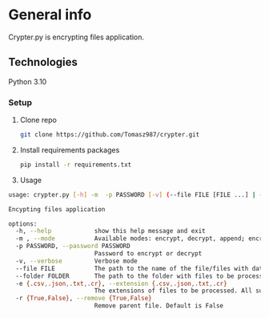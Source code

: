 # General info
Crypter.py is encrypting files application. 

## Technologies 
Python 3.10

### Setup

1. Clone repo

    ```bash
    git clone https://github.com/Tomasz987/crypter.git
    ```
    
2. Install requirements packages

    ```bash
    pip install -r requirements.txt
    ```

3. Usage

  ```bash
  usage: crypter.py [-h] -m  -p PASSWORD [-v] (--file FILE [FILE ...] | --folder FOLDER) [-e {.csv,.json,.txt,.cr} [{.csv,.json,.txt,.cr} ...]] [-r {True,False}]

  Encypting files application

  options:
    -h, --help            show this help message and exit
    -m , --mode           Available modes: encrypt, decrypt, append; encrypt given file or files; decrypt encrypted file or files; append -> decrypt file, append text and encrypt the file again
    -p PASSWORD, --password PASSWORD
                          Password to encrypt or decrypt
    -v, --verbose         Verbose mode
    --file FILE           The path to the name of the file/files with data to be processed
    --folder FOLDER       The path to the folder with files to be processed
    -e {.csv,.json,.txt,.cr}, --extension {.csv,.json,.txt,.cr}
                          The extensions of files to be processed. All supported extensions are processed by default
    -r {True,False}, --remove {True,False}
                          Remove parent file. Default is False

  ```
 

